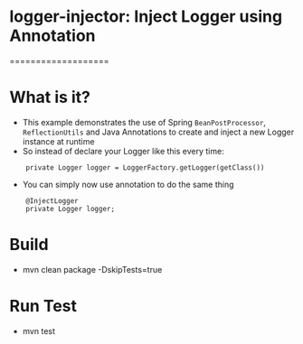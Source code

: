 # logger-injector: Inject Logger using Annotation 
===================

# What is it?
* This example demonstrates the use of Spring `BeanPostProcessor`, `ReflectionUtils` and Java Annotations to create and inject a new Logger instance at runtime
* So instead of declare your Logger like this every time:
```
    private Logger logger = LoggerFactory.getLogger(getClass())
```
* You can simply now use annotation to do the same thing
```
    @InjectLogger
    private Logger logger;
```

# Build
* mvn clean package -DskipTests=true

# Run Test
* mvn test
